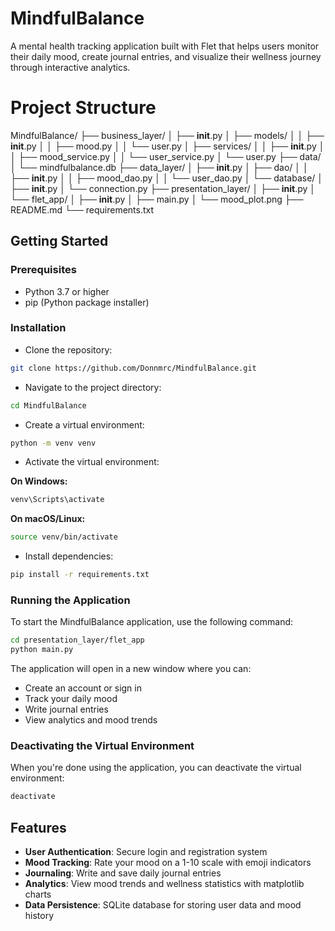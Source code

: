# MindfulBalance

A mental health tracking application built with Flet that helps users monitor their daily mood, create journal entries, and visualize their wellness journey through interactive analytics.


# Project Structure
MindfulBalance/
├── business_layer/
│   ├── __init__.py
│   ├── models/
│   │   ├── __init__.py
│   │   ├── mood.py
│   │   └── user.py
│   ├── services/
│   │   ├── __init__.py
│   │   ├── mood_service.py
│   │   └── user_service.py
│   └── user.py
├── data/
│   └── mindfulbalance.db
├── data_layer/
│   ├── __init__.py
│   ├── dao/
│   │   ├── __init__.py
│   │   ├── mood_dao.py
│   │   └── user_dao.py
│   └── database/
│       ├── __init__.py
│       └── connection.py
├── presentation_layer/
│   ├── __init__.py
│   └── flet_app/
│       ├── __init__.py
│       ├── main.py
│       └── mood_plot.png
├── README.md
└── requirements.txt

## Getting Started

### Prerequisites

- Python 3.7 or higher
- pip (Python package installer)

### Installation

* Clone the repository:

```bash
git clone https://github.com/Donnmrc/MindfulBalance.git
```

* Navigate to the project directory:

```bash
cd MindfulBalance
```

* Create a virtual environment:

```bash
python -m venv venv
```

* Activate the virtual environment:

**On Windows:**
```bash
venv\Scripts\activate
```

**On macOS/Linux:**
```bash
source venv/bin/activate
```

* Install dependencies:

```bash
pip install -r requirements.txt
```

### Running the Application

To start the MindfulBalance application, use the following command:

```bash
cd presentation_layer/flet_app
python main.py
```

The application will open in a new window where you can:
- Create an account or sign in
- Track your daily mood
- Write journal entries
- View analytics and mood trends

### Deactivating the Virtual Environment

When you're done using the application, you can deactivate the virtual environment:

```bash
deactivate
```

## Features

- **User Authentication**: Secure login and registration system
- **Mood Tracking**: Rate your mood on a 1-10 scale with emoji indicators
- **Journaling**: Write and save daily journal entries
- **Analytics**: View mood trends and wellness statistics with matplotlib charts
- **Data Persistence**: SQLite database for storing user data and mood history
